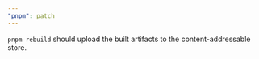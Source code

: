 ```yaml
---
"pnpm": patch
---
```


`pnpm rebuild` should upload the built artifacts to the content-addressable store.
